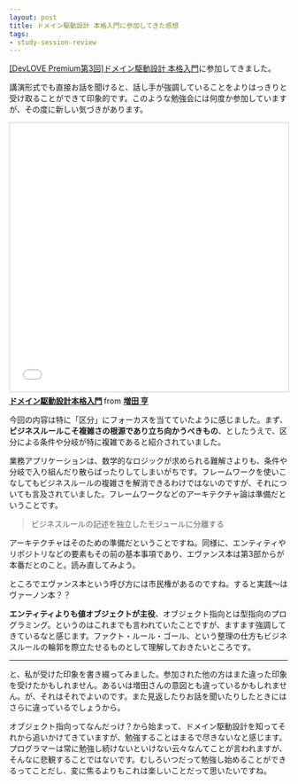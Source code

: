 ```yaml
---
layout: post
title: ドメイン駆動設計 本格入門に参加してきた感想
tags: 
- study-session-review
---
```


[[DevLOVE Premium第3回]ドメイン駆動設計 本格入門](https://devlove.doorkeeper.jp/study-session/85247)に参加してきました。

講演形式でも直接お話を聞けると、話し手が強調していることをよりはっきりと受け取ることができて印象的です。このような勉強会には何度か参加していますが、その度に新しい気づきがあります。

<iframe src="//www.slideshare.net/slideshow/embed_code/key/DTt0qFQGcEy3Id" width="595" height="485" frameborder="0" marginwidth="0" marginheight="0" scrolling="no" style="border:1px solid #CCC; border-width:1px; margin-bottom:5px; max-width: 100%;" allowfullscreen> </iframe> <div style="margin-bottom:5px"> <strong> <a href="//www.slideshare.net/masuda220/ss-137608652" title="ドメイン駆動設計本格入門" target="_blank">ドメイン駆動設計本格入門</a> </strong> from <strong><a href="https://www.slideshare.net/masuda220" target="_blank">増田 亨</a></strong> </div>

今回の内容は特に「区分」にフォーカスを当てていたように感じました。まず、**ビジネスルールこそ複雑さの根源であり立ち向かうべきもの**、としたうえで、区分による条件や分岐が特に複雑であると紹介されていました。

業務アプリケーションは、数学的なロジックが求められる難解さよりも、条件や分岐で入り組んだり散らばったりしてしまいがちです。フレームワークを使いこなしてもビジネスルールの複雑さを解消できるわけではないのですが、それについても言及されていました。フレームワークなどのアーキテクチャ論は準備だということです。

> ビジネスルールの記述を独立したモジュールに分離する

アーキテクチャはそのための準備だということですね。同様に、エンティティやリポジトリなどの要素もその前の基本事項であり、エヴァンス本は第3部からが本番だとのこと。読み直してみよう。

ところでエヴァンス本という呼び方には市民権があるのですね。すると実践～はヴァーノン本？？

**エンティティよりも値オブジェクトが主役**、オブジェクト指向とは型指向のプログラミング。というのはこれまでも言われていたことですが、ますます強調してきているなと感じます。ファクト・ルール・ゴール、という整理の仕方もビジネスルールの輪郭を際立たせるものとして理解しておきたいところです。

----

と、私が受けた印象を書き綴ってみました。参加された他の方はまた違った印象を受けたかもしれません。あるいは増田さんの意図とも違っているかもしれません。が、それはそれでよいのです。また見返したりお話を聞いたりしたときにはさらに違っているでしょうから。

オブジェクト指向ってなんだっけ？から始まって、ドメイン駆動設計を知ってそれから追いかけてきていますが、勉強することはまるで尽きないなと感じます。プログラマーは常に勉強し続けないといけない云々なんてことが言われますが、そんなに悲観することではないです。むしろいつだって勉強し始めることができるってことだし、変に焦るよりもこれは楽しいことだって思いたいですね。